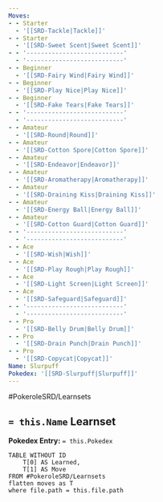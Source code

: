 ```yaml
---
Moves:
- - Starter
  - '[[SRD-Tackle|Tackle]]'
- - Starter
  - '[[SRD-Sweet Scent|Sweet Scent]]'
- - '---------------------------'
  - '---------------------------'
- - Beginner
  - '[[SRD-Fairy Wind|Fairy Wind]]'
- - Beginner
  - '[[SRD-Play Nice|Play Nice]]'
- - Beginner
  - '[[SRD-Fake Tears|Fake Tears]]'
- - '---------------------------'
  - '---------------------------'
- - Amateur
  - '[[SRD-Round|Round]]'
- - Amateur
  - '[[SRD-Cotton Spore|Cotton Spore]]'
- - Amateur
  - '[[SRD-Endeavor|Endeavor]]'
- - Amateur
  - '[[SRD-Aromatherapy|Aromatherapy]]'
- - Amateur
  - '[[SRD-Draining Kiss|Draining Kiss]]'
- - Amateur
  - '[[SRD-Energy Ball|Energy Ball]]'
- - Amateur
  - '[[SRD-Cotton Guard|Cotton Guard]]'
- - '---------------------------'
  - '---------------------------'
- - Ace
  - '[[SRD-Wish|Wish]]'
- - Ace
  - '[[SRD-Play Rough|Play Rough]]'
- - Ace
  - '[[SRD-Light Screen|Light Screen]]'
- - Ace
  - '[[SRD-Safeguard|Safeguard]]'
- - '---------------------------'
  - '---------------------------'
- - Pro
  - '[[SRD-Belly Drum|Belly Drum]]'
- - Pro
  - '[[SRD-Drain Punch|Drain Punch]]'
- - Pro
  - '[[SRD-Copycat|Copycat]]'
Name: Slurpuff
Pokedex: '[[SRD-Slurpuff|Slurpuff]]'
---
```


#PokeroleSRD/Learnsets

## `= this.Name` Learnset

**Pokedex Entry:** `= this.Pokedex`

```dataview
TABLE WITHOUT ID
    T[0] AS Learned,
    T[1] AS Move
FROM #PokeroleSRD/Learnsets
flatten moves as T
where file.path = this.file.path
```
